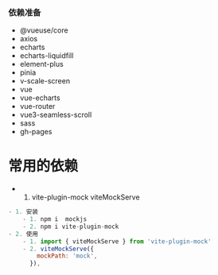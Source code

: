 ### 依赖准备

- @vueuse/core
- axios
- echarts
- echarts-liquidfill
- element-plus
- pinia
- v-scale-screen
- vue
- vue-echarts
- vue-router
- vue3-seamless-scroll
- sass
- gh-pages

# 常用的依赖

- 1.  vite-plugin-mock viteMockServe

```js
- 1. 安装
    - 1. npm i  mockjs
    - 2. npm i vite-plugin-mock
- 2. 使用
    - 1. import { viteMockServe } from 'vite-plugin-mock'
    - 2. viteMockServe({
        mockPath: 'mock',
      }),

```
